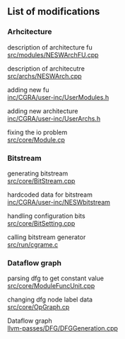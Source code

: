 ## List of modifications

### Arhcitecture

description of architecture fu\
[src/modules/NESWArchFU.cpp](src/modules/NESWArchFU.cpp)

description of architecutre\
[src/archs/NESWArch.cpp](src/archs/NESWArch.cpp)

adding new fu\
[inc/CGRA/user-inc/UserModules.h](inc/CGRA/user-inc/UserModules.h)

adding new architecture\
[inc/CGRA/user-inc/UserArchs.h](inc/CGRA/user-inc/UserArchs.h)

fixing the io problem\
[src/core/Module.cp](src/core/Module.cp)

### Bitstream
generating bitstream\
[src/core/BitStream.cpp](src/core/BitStream.cpp)

hardcoded data for bitstream\
[inc/CGRA/user-inc/NESWbitstream](inc/CGRA/user-inc/NESWbitstream)

handling configuration bits\
[src/core/BitSetting.cpp](src/core/BitSetting.cpp)

calling bitstream generator\
[src/run/cgrame.c](src/run/cgrame.c)

### Dataflow graph
parsing dfg to get constant value\
[src/core/ModuleFuncUnit.cpp](src/core/ModuleFuncUnit.cpp)

changing dfg node label data\
[src/core/OpGraph.cp](src/core/OpGraph.cp)

Dataflow graph\
[llvm-passes/DFG/DFGGeneration.cpp](llvm-passes/DFG/DFGGeneration.cpp)
